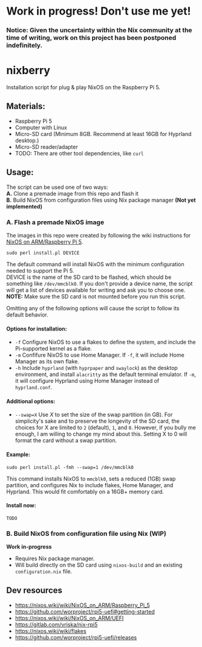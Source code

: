 # Work in progress! Don't use me yet!
### Notice: Given the uncertainty within the Nix community at the time of writing, work on this project has been postponed indefinitely.


# nixberry
Installation script for plug & play NixOS on the Raspberry Pi 5.

## Materials:
- Raspberry Pi 5 
- Computer with Linux
- Micro-SD card (Minimum 8GB. Recommend at least 16GB for Hyprland desktop.)
- Micro-SD reader/adapter
- TODO: There are other tool dependencies, like `curl`

## Usage:
The script can be used one of two ways: <br>
**A.** Clone a premade image from this repo and flash it <br>
**B.** Build NixOS from configuration files using Nix package manager **(Not yet implemented)** <br>

### A. Flash a premade NixOS image
The images in this repo were created by following the wiki instructions for [NixOS on ARM/Raspberry Pi 5](https://nixos.wiki/wiki/NixOS_on_ARM/Raspberry_Pi_5).

```
sudo perl install.pl DEVICE
```
The default command will install NixOS with the minimum configuration needed to support the Pi 5. <br>
DEVICE is the name of the SD card to be flashed, which should be something like `/dev/mmcblk0`.
If you don't provide a device name, the script will get a list of devices available for writing and ask you to choose one. <br>
**NOTE:** Make sure the SD card is not mounted before you run this script.

Omitting any of the following options will cause the script to follow its default behavior.

#### Options for installation:
- `-f` Configure NixOS to use a flakes to define the system, and include the Pi-supported kernel as a flake.
- `-m` Confifure NixOS to use Home Manager. If `-f`, it will include Home Manager as its own flake. 
- `-h` Include `hyprland` (with `hyprpaper` and `swaylock`) as the desktop environment, and install `alacritty` as the default terminal emulator. If `-m`, it will configure Hyprland using Home Manager instead of `hyprland.conf`.

#### Additional options:
- `--swap=X` Use *X* to set the size of the swap partition (in GB). 
For simplicity's sake and to preserve the longevity of the SD card, the choices for X are limited to `2` (default), `1`, and `0`. 
However, if you bully me enough, I am willing to change my mind about this.
Setting X to 0 will format the card without a swap partition. 

#### Example:
```
sudo perl install.pl -fmh --swap=1 /dev/mmcblk0
```
This command installs NixOS to `mmcblk0`, sets a reduced (1GB) swap partition, and configures Nix to include flakes, Home Manager, and Hyprland. This would fit comfortably on a 16GB+ memory card.

#### Install now:
```
TODO
```


### B. Build NixOS from configuration file using Nix (WIP)
**Work in-progress**
- Requires Nix package manager. 
- Will build directly on the SD card using `nixos-build` and an existing `configuration.nix` file.

## Dev resources
- https://nixos.wiki/wiki/NixOS_on_ARM/Raspberry_Pi_5
- https://github.com/worproject/rpi5-uefi#getting-started
- https://nixos.wiki/wiki/NixOS_on_ARM/UEFI
- https://gitlab.com/vriska/nix-rpi5
- https://nixos.wiki/wiki/flakes
- https://github.com/worproject/rpi5-uefi/releases

